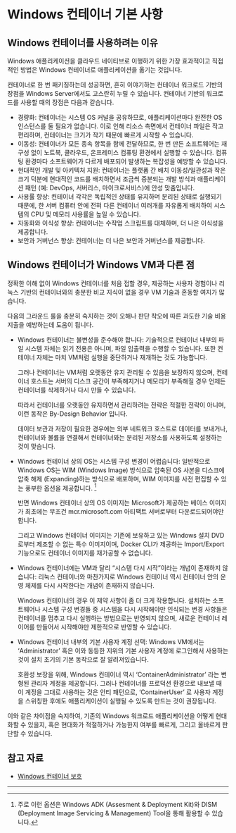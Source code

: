 # Windows 컨테이너 기본 사항

## Windows 컨테이너를 사용하려는 이유

Windows 애플리케이션을 클라우드 네이티브로 이행하기 위한 가장 효과적이고 직접적인 방법은 Windows 컨테이너로 애플리케이션을 옮기는 것입니다.

컨테이너로 한 번 패키징하는데 성공하면, 흔히 이야기하는 컨테이너 워크로드 기반의 장점을 Windows Server에서도 고스란히 누릴 수 있습니다. 컨테이너 기반의 워크로드를 사용할 때의 장점은 다음과 같습니다.

- 경량화: 컨테이너는 시스템 OS 커널을 공유하므로, 애플리케이션마다 완전한 OS 인스턴스를 둘 필요가 없습니다. 이로 인해 리소스 측면에서 컨테이너 파일은 작고 편리하며, 컨테이너는 크기가 작기 때문에 빠르게 시작할 수 있습니다.
- 이동성: 컨테이너가 모든 종속 항목을 함께 전달하므로, 한 번 만든 소프트웨어는 재구성 없이 노트북, 클라우드, 온프레미스 컴퓨팅 환경에서 실행할 수 있습니다. 컴퓨팅 환경마다 소프트웨어가 다르게 배포되어 발생하는 복잡성을 예방할 수 있습니다.
- 현대적인 개발 및 아키텍처 지원: 컨테이너는 플랫폼 간 배치 이동성/일관성과 작은 크기 덕분에 현대적인 코드를 배치하면서 조금씩 증분되는 개발 방식과 애플리케이션 패턴 (예: DevOps, 서버리스, 마이크로서비스)에 안성 맞춤입니다.
- 사용률 향상: 컨테이너 각각은 독립적인 상태를 유지하며 분리된 상태로 실행되기 때문에, 한 서버 컴퓨터 안에 전혀 다른 컨테이너 여러개를 자유롭게 배치하여 시스템의 CPU 및 메모리 사용률을 높일 수 있습니다.
- 자동화와 이식성 향상: 컨테이너는 수작업 스크립트를 대체하며, 더 나은 이식성을 제공합니다.
- 보안과 거버넌스 향상: 컨테이너는 더 나은 보안과 거버넌스를 제공합니다.

## Windows 컨테이너가 Windows VM과 다른 점

정확한 이해 없이 Windows 컨테이너를 처음 접할 경우, 제공하는 사용자 경험이나 리눅스 기반의 컨테이너와의 충분한 비교 지식이 없을 경우 VM 기술과 혼동할 여지가 많습니다.

다음의 그라운드 룰을 충분히 숙지하는 것이 오해나 판단 착오에 따른 과도한 기술 비용 지출을 예방하는데 도움이 됩니다.

- Windows 컨테이너는 불변성을 준수해야 합니다: 기술적으로 컨테이너 내부의 파일 시스템 자체는 읽기 전용은 아니며, 파일 입출력을 수행할 수 있습니다. 또한 컨테이너 자체는 마치 VM처럼 실행을 중단하거나 재개하는 것도 가능합니다.

  그러나 컨테이너는 VM처럼 오랫동안 유지 관리될 수 있음을 보장하지 않으며, 컨테이너 호스트는 서버의 디스크 공간이 부족해지거나 메모리가 부족해질 경우 언제든 컨테이너를 삭제하거나 다시 만들 수 있습니다.

  따라서 컨테이너를 오랫동안 유지하면서 관리하려는 전략은 적절한 전략이 아니며, 이런 동작은 By-Design Behavior 입니다.

  데이터 보관과 저장이 필요한 경우에는 외부 네트워크 호스트로 데이터를 보내거나, 컨테이너와 볼륨을 연결해서 컨테이너와는 분리된 저장소를 사용하도록 설정하는 것이 맞습니다.

- Windows 컨테이너 상의 OS는 시스템 구성 변경이 어렵습니다: 일반적으로 Windows OS는 WIM (Windows Image) 방식으로 압축된 OS 사본을 디스크에 압축 해제 (Expanding)하는 방식으로 배포하며, WIM 이미지를 사전 편집할 수 있는 풍부한 옵션을 제공합니다. [^1]

    반면 Windows 컨테이너 상의 OS 이미지는 Microsoft가 제공하는 베이스 이미지가 최초에는 무조건 mcr.microsoft.com 아티팩트 서버로부터 다운로드되어야만 합니다.

    그리고 Windows 컨테이너 이미지는 기존에 보유하고 있는 Windows 설치 DVD로부터 제조할 수 없는 특수 이미지이며, Docker CLI가 제공하는 Import/Export 기능으로도 컨테이너 이미지를 재가공할 수 없습니다.

- Windows 컨테이너에는 VM과 달리 “시스템 다시 시작”이라는 개념이 존재하지 않습니다: 리눅스 컨테이너와 마찬가지로 Windows 컨테이너 역시 컨테이너 안의 운영 체제를 다시 시작한다는 개념이 존재하지 않습니다.

    Windows 컨테이너의 경우 이 제약 사항이 좀 더 크게 작용합니다. 설치하는 소프트웨어나 시스템 구성 변경들 중 시스템을 다시 시작해야만 인식되는 변경 사항들은 컨테이너를 멈추고 다시 실행하는 방법으로는 반영되지 않으며, 새로운 컨테이너 레이어를 만들어서 시작해야만 제한적으로 반영할 수 있습니다.

- Windows 컨테이너 내부의 기본 사용자 계정 선택: Windows VM에서는 ‘Administrator’ 혹은 이와 동등한 지위의 기본 사용자 계정에 로그인해서 사용하는 것이 설치 초기의 기본 동작으로 잘 알려져있습니다.

    호환성 보장을 위해, Windows 컨테이너 역시 ‘ContainerAdministrator’ 라는 변형된 관리자 계정을 제공합니다. 그러나 컨테이너를 프로덕션 환경으로 내보낼 때 이 계정을 그대로 사용하는 것은 안티 패턴으로, ‘ContainerUser’ 로 사용자 계정을 스위칭한 후에도 애플리케이션이 실행될 수 있도록 만드는 것이 권장됩니다.

이와 같은 차이점을 숙지하여, 기존의 Windows 워크로드 애플리케이션을 어떻게 현대화할 수 있을지, 혹은 현대화가 적절하거나 가능한지 여부를 빠르게, 그리고 올바르게 판단할 수 있습니다.

## 참고 자료

- [Windows 컨테이너 보호](https://learn.microsoft.com/ko-kr/virtualization/windowscontainers/manage-containers/container-security)

---

[^1]: 주로 이런 옵션은 Windows ADK (Assesment & Deployment Kit)와 DISM (Deployment Image Servicing & Management) Tool을 통해 활용할 수 있습니다.
